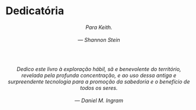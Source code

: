 # Dedicatória

<center>
<i>

Para Keith.
<br><br>
— Shannon Stein

<br>
<br>

Dedico este livro à exploração hábil, sã e benevolente do território, revelada pela profunda concentração, e ao uso dessa antiga e surpreendente tecnologia para a promoção da sabedoria e o benefício de todos os seres.
<br><br>
— Daniel M. Ingram

</i>
</center>

